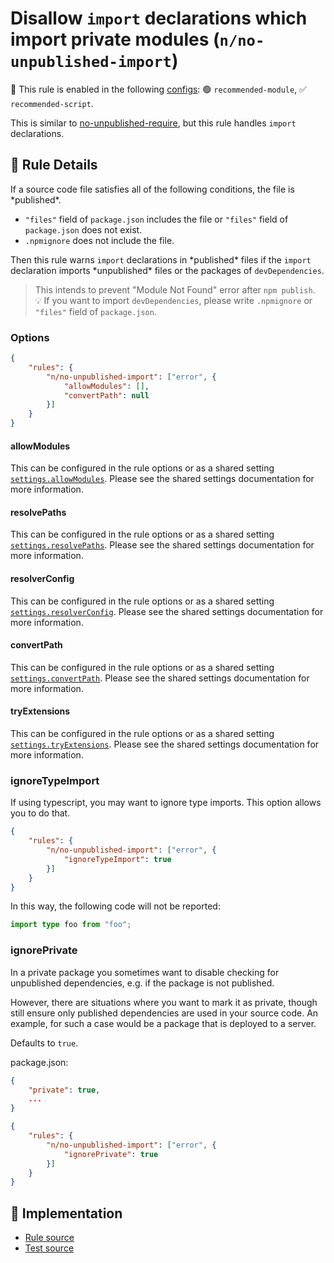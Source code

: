 # Disallow `import` declarations which import private modules (`n/no-unpublished-import`)

💼 This rule is enabled in the following [configs](https://github.com/eslint-community/eslint-plugin-n#-configs): 🟢 `recommended-module`, ✅ `recommended-script`.

<!-- end auto-generated rule header -->

This is similar to [no-unpublished-require](no-unpublished-require.md), but this rule handles `import` declarations.

## 📖 Rule Details

If a source code file satisfies all of the following conditions, the file is \*published\*.

- `"files"` field of `package.json` includes the file or `"files"` field of `package.json` does not exist.
- `.npmignore` does not include the file.

Then this rule warns `import` declarations in \*published\* files if the `import` declaration imports \*unpublished\* files or the packages of `devDependencies`.

> This intends to prevent "Module Not Found" error after `npm publish`.\
> 💡 If you want to import `devDependencies`, please write `.npmignore` or `"files"` field of `package.json`.

### Options

```json
{
    "rules": {
        "n/no-unpublished-import": ["error", {
            "allowModules": [],
            "convertPath": null
        }]
    }
}
```

#### allowModules

This can be configured in the rule options or as a shared setting [`settings.allowModules`](../shared-settings.md#allowmodules).
Please see the shared settings documentation for more information.

#### resolvePaths

This can be configured in the rule options or as a shared setting [`settings.resolvePaths`](../shared-settings.md#resolvepaths).
Please see the shared settings documentation for more information.

#### resolverConfig

This can be configured in the rule options or as a shared setting [`settings.resolverConfig`](../shared-settings.md#resolverconfig).
Please see the shared settings documentation for more information.

#### convertPath

This can be configured in the rule options or as a shared setting [`settings.convertPath`](../shared-settings.md#convertpath).
Please see the shared settings documentation for more information.

#### tryExtensions

This can be configured in the rule options or as a shared setting [`settings.tryExtensions`](../shared-settings.md#tryextensions).
Please see the shared settings documentation for more information.

### ignoreTypeImport

If using typescript, you may want to ignore type imports. This option allows you to do that.

```json
{
    "rules": {
        "n/no-unpublished-import": ["error", {
            "ignoreTypeImport": true
        }]
    }
}
```

In this way, the following code will not be reported:

```ts
import type foo from "foo";
```

### ignorePrivate

In a private package you sometimes want to disable checking for unpublished dependencies, e.g. if the package is not published.

However, there are situations where you want to mark it as private, though still ensure only published dependencies are used in your source code.
An example, for such a case would be a package that is deployed to a server.

Defaults to `true`.

package.json:

```json
{
    "private": true,
    ...
}
```

```json
{
    "rules": {
        "n/no-unpublished-import": ["error", {
            "ignorePrivate": true
        }]
    }
}
```

## 🔎 Implementation

- [Rule source](../../lib/rules/no-unpublished-import.js)
- [Test source](../../tests/lib/rules/no-unpublished-import.js)
